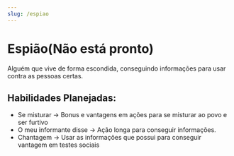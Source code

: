 ```yaml
---
slug: /espiao 
---
```


# Espião(Não está pronto)
Alguém que vive de forma escondida, conseguindo informações para usar contra as pessoas certas.

## Habilidades Planejadas:
- Se misturar → Bonus e vantagens em ações para se misturar ao povo e ser furtivo
- O meu informante disse → Ação longa para conseguir informações.
- Chantagem → Usar as informações que possui para conseguir vantagem em testes sociais